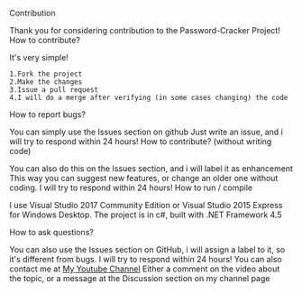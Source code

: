 

Contribution

Thank you for considering contribution to the Password-Cracker Project! How to contribute?

It's very simple!

    1.Fork the project
    2.Make the changes
    3.Issue a pull request
    4.I will do a merge after verifying (in some cases changing) the code

How to report bugs?

You can simply use the Issues section on github Just write an issue, and i will try to respond within 24 hours! How to contribute? (without writing code)

You can also do this on the Issues section, and i will label it as enhancement This way you can suggest new features, or change an older one without coding. I will try to respond within 24 hours! How to run / compile

I use Visual Studio 2017 Community Edition or Visual Studio 2015 Express for Windows Desktop. The project is in c#, built with .NET Framework 4.5

How to ask questions?

You can also use the Issues section on GitHub, i will assign a label to it, so it's different from bugs.
I will try to respond within 24 hours! You can also contact me at [My Youtube Channel](https://www.youtube.com/channel/UCAnWN8gy4oA1YbA9m8aVZ4Q) Either a comment on the video about the topic, or a message at the Discussion section on my channel page
